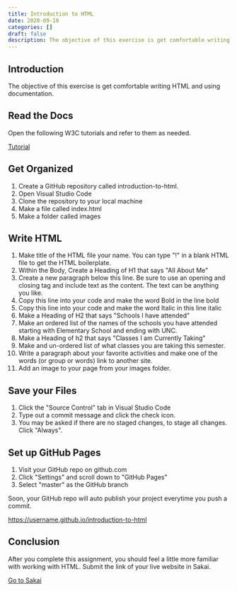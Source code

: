 ```yaml
---
title: Introduction to HTML
date: 2020-09-10
categories: []
draft: false
description: The objective of this exercise is get comfortable writing HTML and using documentation.
---
```


## Introduction

The objective of this exercise is get comfortable writing HTML and using documentation.

## Read the Docs

Open the following W3C tutorials and refer to them as needed.

[Tutorial](http://www.w3schools.com/html/default.asp)

## Get Organized

1. Create a GitHub repository called introduction-to-html.
2. Open Visual Studio Code
3. Clone the repository to your local machine
4. Make a file called index.html
5. Make a folder called images

## Write HTML

1. Make title of the HTML file your name. You can type "!" in a blank HTML file to get the HTML boilerplate.
2. Within the Body, Create a Heading of H1 that says "All About Me"
3. Create a new paragraph below this line. Be sure to use an opening and closing tag and include text as the content. The text can be anything you like.
4. Copy this line into your code and make the word Bold in the line bold
5. Copy this line into your code and make the word Italic in this line italic
6. Make a Heading of H2 that says "Schools I have attended"
7. Make an ordered list of the names of the schools you have attended starting with Elementary School and ending with UNC.
8. Make a Heading of h2 that says "Classes I am Currently Taking"
9. Make and un-ordered list of what classes you are taking this semester.
10. Write a paragraph about your favorite activities and make one of the words (or group or words) link to another site.
11. Add an image to your page from your images folder.

## Save your Files

1. Click the "Source Control" tab in Visual Studio Code
2. Type out a commit message and click the check icon.
3. You may be asked if there are no staged changes, to stage all changes. Click "Always".

## Set up GitHub Pages

1. Visit your GitHub repo on github.com
2. Click "Settings" and scroll down to "GitHub Pages"
3. Select "master" as the GitHub branch

Soon, your GitHub repo will auto publish your project everytime you push a commit.

https://username.github.io/introduction-to-html

## Conclusion

After you complete this assignment, you should feel a little more familiar with working with HTML. Submit the link of your live website in Sakai.

[Go to Sakai](https://sakai.unc.edu)
